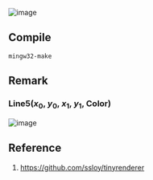  ![image](./output.tga)

## Compile
```mingw32-make```



## Remark

### Line5($x_0$, $y_0$, $x_1$, $y_1$, Color)
 ![image](/public/Bresenham’s%20Line%20Drawing%20Algorithm.png)



## Reference
1. https://github.com/ssloy/tinyrenderer 